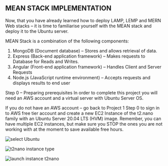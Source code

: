 ## MEAN STACK IMPLEMENTATION

Now, that you have already learned how to deploy LAMP, LEMP and MERN Web stacks – it is time to familiarise yourself with the MEAN stack and deploy it to the Ubuntu server.

MEAN Stack is a combination of the following components:

1. MongoDB (Document database) – Stores and allows retrieval of data.
2. Express (Back-end application framework) – Makes requests to Database for Reads and Writes.
3. Angular (Front-end application framework) – Handles Client and Server Requests
4. Node.js (JavaScript runtime environment) – Accepts requests and displays results to end user

Step 0 – Preparing prerequisites
In order to complete this project you will need an AWS account and a virtual server with Ubuntu Server OS.

If you do not have an AWS account – go back to Project 1 Step 0 to sign in to AWS free tier account and create a new EC2 Instance of the t2.nano family with an Ubuntu Server 20.04 LTS (HVM) image. Remember, you can have multiple EC2 instances, but make sure you STOP the ones you are not working with at the moment to save available free hours.

![select Ubuntu](https://github.com/SamuelOvuema/Dareyio-pbl/assets/132525203/7b387155-5411-4ec5-8e76-b25d3e498896)

![t2nano instance type](https://github.com/SamuelOvuema/Dareyio-pbl/assets/132525203/875e7240-6bdb-4dcf-8b7f-4ab3a8f9fb91)

![launch instance t2nano](https://github.com/SamuelOvuema/Dareyio-pbl/assets/132525203/09fc0b1a-8b4c-4583-bc64-ba9bbe04702c)













